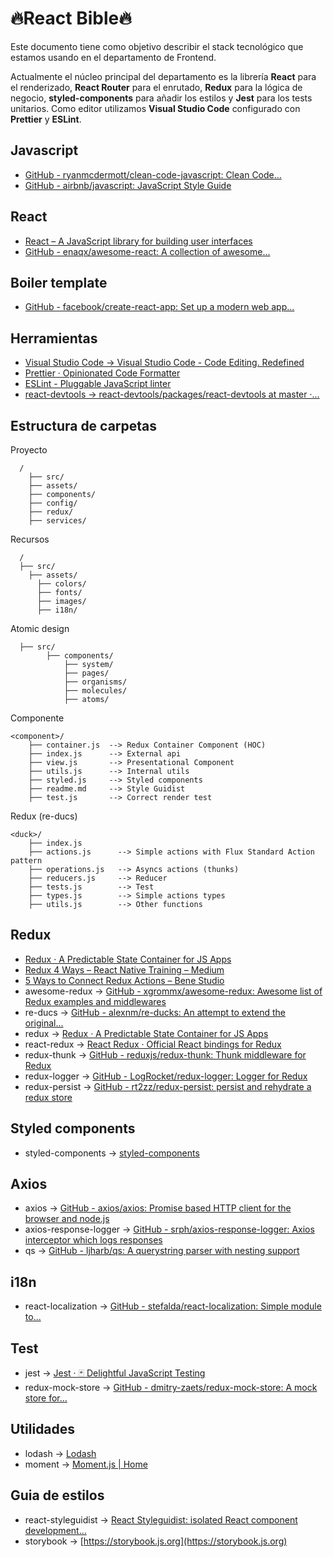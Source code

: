 # 🔥React Bible🔥

Este documento tiene como objetivo describir el stack tecnológico que estamos usando en el departamento de Frontend.

Actualmente el núcleo principal del departamento  es la librería **React** para el renderizado, **React Router** para el enrutado, **Redux** para la lógica de negocio, **styled-components** para añadir los estilos y **Jest** para los tests unitarios. Como editor utilizamos **Visual Studio Code** configurado con **Prettier** y **ESLint**.

## Javascript

* [GitHub - ryanmcdermott/clean-code-javascript: Clean Code...](https://github.com/ryanmcdermott/clean-code-javascript)
* [GitHub - airbnb/javascript: JavaScript Style Guide](https://github.com/airbnb/javascript)

## React

* [React – A JavaScript library for building user interfaces](https://reactjs.org)
* [GitHub - enaqx/awesome-react: A collection of awesome...](https://github.com/enaqx/awesome-react)

## Boiler template

* [GitHub - facebook/create-react-app: Set up a modern web app...](https://github.com/facebookincubator/create-react-app)

## Herramientas

* [Visual Studio Code  → Visual Studio Code - Code Editing. Redefined](https://code.visualstudio.com/)
* [Prettier · Opinionated Code Formatter](https://prettier.io)
* [ESLint - Pluggable JavaScript linter](https://eslint.org)
* [react-devtools → react-devtools/packages/react-devtools at master ·...](https://github.com/facebook/react-devtools/tree/master/packages/react-devtools)

## Estructura de carpetas

Proyecto

```
  /
	├── src/                                     
    ├── assets/      
    ├── components/ 
    ├── config/         
    ├── redux/       
    ├── services/   
```

Recursos

```
  /                  
  ├── src/                                   
    ├── assets/ 
      ├── colors/  
      ├── fonts/   
      ├── images/ 
      ├── i18n/   
```

Atomic design

```
  ├── src/                                                    
        ├── components/             
            ├── system/    
            ├── pages/       
            ├── organisms/          
            ├── molecules/          
            ├── atoms/   
```

Componente

```
<component>/
    ├── container.js  --> Redux Container Component (HOC)
    ├── index.js      --> External api
    ├── view.js       --> Presentational Component 
    ├── utils.js      --> Internal utils
    ├── styled.js     --> Styled components
    ├── readme.md     --> Style Guidist
    ├── test.js       --> Correct render test
```

Redux (re-ducs)

```
<duck>/
    ├── index.js        
    ├── actions.js      --> Simple actions with Flux Standard Action pattern
    ├── operations.js   --> Asyncs actions (thunks)
    ├── reducers.js     --> Reducer 
    ├── tests.js        --> Test
    ├── types.js        --> Simple actions types
    ├── utils.js        --> Other functions
```

## Redux

* [Redux · A Predictable State Container for JS Apps](https://redux.js.org/)
* [Redux 4 Ways – React Native Training – Medium](https://medium.com/react-native-training/redux-4-ways-95a130da0cdc)
* [5 Ways to Connect Redux Actions – Bene Studio](https://blog.benestudio.co/5-ways-to-connect-redux-actions-3f56af4009c8)
* awesome-redux → [GitHub - xgrommx/awesome-redux: Awesome list of Redux examples and middlewares](https://github.com/xgrommx/awesome-redux)
* re-ducs → [GitHub - alexnm/re-ducks: An attempt to extend the original...](https://github.com/alexnm/re-ducks)
* redux → [Redux · A Predictable State Container for JS Apps](https://redux.js.org)
* react-redux → [React Redux · Official React bindings for Redux](https://react-redux.js.org)
* redux-thunk → [GitHub - reduxjs/redux-thunk: Thunk middleware for Redux](https://github.com/reduxjs/redux-thunk)
* redux-logger → [GitHub - LogRocket/redux-logger: Logger for Redux](https://github.com/LogRocket/redux-logger)
* redux-persist → [GitHub - rt2zz/redux-persist: persist and rehydrate a redux store](https://github.com/rt2zz/redux-persist)

## Styled components

* styled-components → [styled-components](https://www.styled-components.com)

## Axios

* axios → [GitHub - axios/axios: Promise based HTTP client for the browser and node.js](https://github.com/axios/axios)
* axios-response-logger → [GitHub - srph/axios-response-logger: Axios interceptor which logs responses](https://github.com/srph/axios-response-logger)
* qs → [GitHub - ljharb/qs: A querystring parser with nesting support](https://github.com/ljharb/qs)

## i18n

* react-localization → [GitHub - stefalda/react-localization: Simple module to...](https://github.com/stefalda/react-localization)

## Test

* jest → [Jest · 🃏 Delightful JavaScript Testing](https://jestjs.io/)
* redux-mock-store → [GitHub - dmitry-zaets/redux-mock-store: A mock store for...](https://github.com/dmitry-zaets/redux-mock-store)

## Utilidades

* lodash → [Lodash](https://lodash.com)
* moment → [Moment.js | Home](https://momentjs.com)

## Guia de estilos

* react-styleguidist → [React Styleguidist: isolated React component development...](https://react-styleguidist.js.org)
* storybook → [https://storybook.js.org](https://storybook.js.org) 